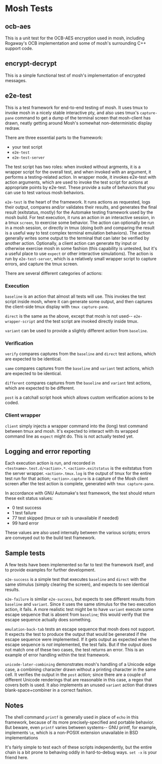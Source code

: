 # Mosh Tests

## ocb-aes

This is a unit test for the OCB-AES encryption used in mosh, including
Rogaway's OCB implementation and some of mosh's surrounding C++
support code.

## encrypt-decrypt

This is a simple functional test of mosh's implementation of encrypted messages.

## e2e-test

This is a test framework for end-to-end testing of mosh.  It uses tmux
to invoke mosh in a nicely stable interactive pty, and also uses
tmux's `capture-pane` command to get a dump of the terminal screen
that mosh-client has drawn, neatly getting around Mosh's somewhat
non-deterministic display redraw.

There are three essential parts to the framework:

* your test script
* `e2e-test`
* `e2e-test-server`

The test script has two roles: when invoked without argments, it is a
wrapper script for the overall test, and when invoked with an
argument, it performs a testing-related action.  In wrapper mode, it
invokes e2e-test with action arguments, which are used to invoke the
test script for actions at appropriate points by e2e-test.  These
provide a suite of behaviors that you can use to test various mosh
behaviors.

`e2e-test` is the heart of the framework.  It runs actions as
requested, logs their output, compares and/or validates their results,
and generates the final result (exitstatus, mostly) for the Automake
testing framework used by the mosh build.  For test execution, it runs
an action in an interactive session, in a tmux `screen`, to exercise
some behavior.  The action can optionally be run in a mosh session, or
directly in tmux (doing both and comparing the result is a useful way
to test complex terminal emulation behaviors).  The action generally
writes some output to the terminal that can later be verified by
another action.  Optionally, a client action can generate tty input or
otherwise exercise mosh in some fashion (this capability is untested,
but it's a useful place to use `expect` or other interactive
simulations).  The action is run by `e2e-test-server`, which is a
relatively small wrapper script to capture errors, and capture the
tmux screen.

There are several different categories of actions:

### Execution

`baseline` is an action that almost all tests will use.  This invokes
the test script inside mosh, where it can generate some output, and
then captures the client-side tmux display with `tmux capture-pane`.

`direct` is the same as the above, except that mosh is not used--
`e2e-wrapper-script` and the test script are invoked directly inside
tmux.

`variant` can be used to provide a slightly different action from
`baseline`.

### Verification

`verify` compares captures from the `baseline` and `direct` test
actions, which are expected to be identical.

`same` compares captures from the `baseline` and `variant` test
actions, which are expected to be identical.

`different` compares captures from the `baseline` and `variant` test
actions, which are expected to be different.

`post` is a catchall script hook which allows custom verification
acions to be coded.

### Client wrapper

`client` simply injects a wrapper command into the (long) test command
between tmux and mosh.  It's expected to interact with its wrapped
command line as `expect` might do.  This is not actually tested yet.


## Logging and error reporting

Each execution action is run, and recorded in
`<testname>.test.d/<action>.*`. `<action>.exitstatus` is the
exitstatus from the server wrapper.  `<action>.tmux.log` is the output
of tmux for the entire test run for that action; `<action>.capture` is
a capture of the Mosh client screen after the test action is complete,
generated with `tmux capture-pane`.

In accordance with GNU Automake's test framework, the test should
return these exit status values:

* 0 test success
* 1 test failure
* 77 test skipped (tmux or ssh is unavailable if needed)
* 99 hard error

These values are also used internally between the various scripts;
errors are conveyed out to the build test framework.


## Sample tests

A few tests have been implemented so far to test the framework itself,
and to provide examples for further development.

`e2e-success` is a simple test that executes `baseline` and `direct`
with the same stimulus (simply clearing the screen), and expects to
see identical results.

`e2e-failure` is similar `e2e-success`, but expects to see different
results from `baseline` and `variant`.  Since it uses the same
stimulus for the two execution action, it fails.  A more realistic
test might be to have `variant` execute some escape sequence that is
absent from `baseline`; this would verify that the escape sequence
actually does something.

`emulation-back-tab` tests an escape sequence that mosh does not
support.  It expects the test to produce the output that would be
generated if the escape sequence were implemented.  If it gets output
as expected when the escape sequence is *not* implemented, the test
fails.  But if the output does not match one of these two cases, the
test returns an error.  This is an example of error handling within
the test framework.

`unicode-later-combining` demonstrates mosh's handling of a Unicode
edge case, a combining character drawn without a printing character in
the same cell.  It verifies the output in the `post` action; since
there are a couple of different Unicode renderings that are reasonable
in this case, a regex that covers both is used.  It also implements an
unused `variant` action that draws blank-space+combiner in a correct
fashion.

## Notes

The shell command `printf` is generally used in place of
`echo` in this framework, because of its more precisely-specified and
portable behavior.  But beware, even `printf` varies between systems--
GNU printf, for example, implements `\e`, which is a non-POSIX
extension unavailable in BSD implementations

It's fairly simple to test each of these scripts independently, but
the entire chain is a bit prone to behaving oddly in hard-to-debug
ways.  `set -x` is your friend here.
